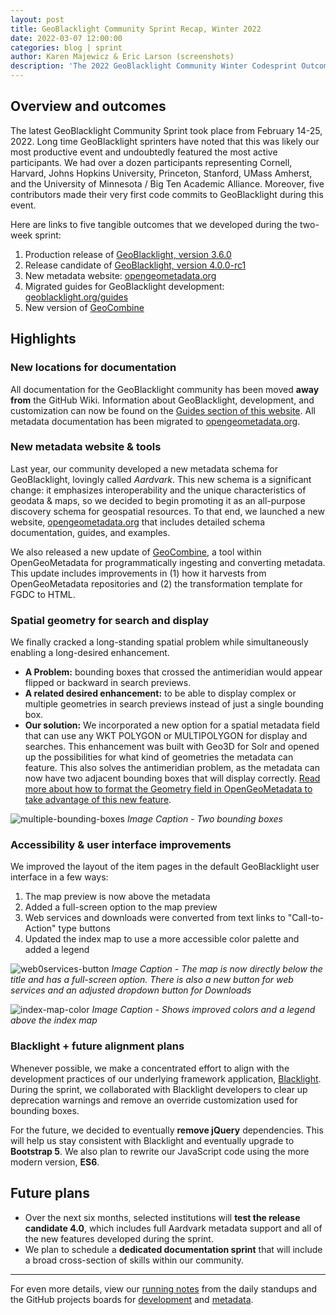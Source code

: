 ```yaml
---
layout: post
title: GeoBlacklight Community Sprint Recap, Winter 2022
date: 2022-03-07 12:00:00
categories: blog | sprint
author: Karen Majewicz & Eric Larson (screenshots)
description: 'The 2022 GeoBlacklight Community Winter Codesprint Outcomes'
---
```

## Overview and outcomes

The latest GeoBlacklight Community Sprint took place from February 14-25, 2022. Long time GeoBlacklight sprinters have noted that this was likely our most productive event and undoubtedly featured the most active participants. We had over a dozen participants representing Cornell, Harvard, Johns Hopkins University, Princeton, Stanford, UMass Amherst, and the University of Minnesota / Big Ten Academic Alliance. Moreover, five contributors made their very first code commits to GeoBlacklight during this event. 

Here are links to five tangible outcomes that we developed during the two-week sprint:

1. Production release of [GeoBlacklight, version 3.6.0](https://github.com/geoblacklight/geoblacklight/releases/tag/v3.6.0)
1. Release candidate of [GeoBlacklight, version 4.0.0-rc1](https://github.com/geoblacklight/geoblacklight/releases/tag/v4.0.0-rc1)
1. New metadata website: [opengeometadata.org](https://opengeometadata.org)
1. Migrated guides for GeoBlacklight development: [geoblacklight.org/guides](https://geoblacklight.org/guides)
1. New version of [GeoCombine](https://github.com/OpenGeoMetadata/GeoCombine/releases/tag/v0.6.0)

## Highlights

### New locations for documentation
All documentation for the GeoBlacklight community has been moved **away from** the GitHub Wiki. Information about GeoBlacklight, development, and customization can now be found on the [Guides section of this website](https://geoblacklight.org/guides.html). All metadata documentation has been migrated to [opengeometadata.org](https://opengeometadata.org).

### New metadata website & tools
Last year, our community developed a new metadata schema for GeoBlacklight, lovingly called *Aardvark*. This new schema is a significant change:  it emphasizes interoperability and the unique characteristics of geodata & maps, so we decided to begin promoting it as an all-purpose discovery schema for geospatial resources. To that end, we launched a new website, [opengeometadata.org](https://opengeometadata.org) that includes detailed schema documentation, guides, and examples. 

We also released a new update of [GeoCombine](https://github.com/OpenGeoMetadata/GeoCombine), a tool within OpenGeoMetadata for programmatically ingesting and converting metadata. This update includes improvements in (1) how it harvests from OpenGeoMetadata repositories and (2) the transformation template for FGDC to HTML. 

### Spatial geometry for search and display
We finally cracked a long-standing spatial problem while simultaneously enabling a long-desired enhancement. 

* **A Problem:** bounding boxes that crossed the antimeridian would appear flipped or backward in search previews. 
* **A related desired enhancement:** to be able to display complex or multiple geometries in search previews instead of just a single bounding box.
* **Our solution:** We incorporated a new option for a spatial metadata field that can use any WKT POLYGON or MULTIPOLYGON for display and searches. This enhancement was built with Geo3D for Solr and opened up the possibilities for what kind of geometries the metadata can feature. This also solves the antimeridian problem, as the metadata can now have two adjacent bounding boxes that will display correctly. [Read more about how to format the Geometry field in OpenGeoMetadata to take advantage of this new feature](https://opengeometadata.org/ogm-aardvark#geometry).


![multiple-bounding-boxes](../images/multiple-bbox.png)
*Image Caption - Two bounding boxes*


### Accessibility & user interface improvements
We improved the layout of the item pages in the default GeoBlacklight user interface in a few ways:

1. The map preview is now above the metadata
2. Added a full-screen option to the map preview
2. Web services and downloads were converted from text links to "Call-to-Action" type buttons
3. Updated the index map to use a more accessible color palette and added a legend

![web0services-button](../images/web-services-button.png)
*Image Caption - The map is now directly below the title and has a full-screen option. There is also a new button for web services and an adjusted dropdown button for Downloads*


![index-map-color](../images/index-map-color.png)
*Image Caption - Shows improved colors and a legend above the index map*

### Blacklight + future alignment plans
Whenever possible, we make a concentrated effort to align with the development practices of our underlying framework application, [Blacklight](https://projectblacklight.org). During the sprint, we collaborated with Blacklight developers to clear up deprecation warnings and remove an override customization used for bounding boxes. 

For the future, we decided to eventually **remove jQuery** dependencies. This will help us stay consistent with Blacklight and eventually upgrade to **Bootstrap 5**. We also plan to rewrite our JavaScript code using the more modern version, **ES6**.

## Future plans
- Over the next six months, selected institutions will **test the release candidate 4.0**, which includes full Aardvark metadata support and all of the new features developed during the sprint. 
- We plan to schedule a **dedicated documentation sprint** that will include a broad cross-section of skills within our community.

---
For even more details, view our [running notes](https://docs.google.com/document/d/11WH53ZQma51AbkYmBPEJkZAsX9sIj5dl-_cSlbTDE3Q/edit?usp=sharing) from the daily standups and the GitHub projects boards for [development](https://github.com/geoblacklight/geoblacklight/projects/19) and [metadata](https://github.com/orgs/OpenGeoMetadata/projects/1).
